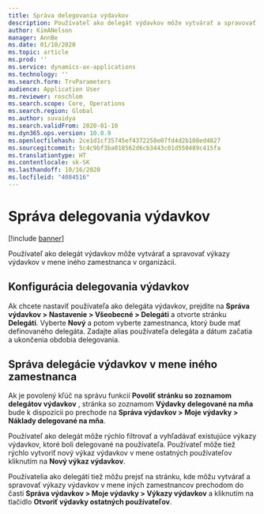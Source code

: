 ```yaml
---
title: Správa delegovania výdavkov
description: Používateľ ako delegát výdavkov môže vytvárať a spravovať výkazy výdavkov v mene iného zamestnanca v organizácii.
author: KimANelson
manager: AnnBe
ms.date: 01/10/2020
ms.topic: article
ms.prod: ''
ms.service: dynamics-ax-applications
ms.technology: ''
ms.search.form: TrvParameters
audience: Application User
ms.reviewer: roschlom
ms.search.scope: Core, Operations
ms.search.region: Global
ms.author: suvaidya
ms.search.validFrom: 2020-01-10
ms.dyn365.ops.version: 10.0.9
ms.openlocfilehash: 2ce1d1cf35745ef4372258e07fd4d2b108ed4827
ms.sourcegitcommit: 5c4c9bf3ba018562d6cb3443c01d550489c415fa
ms.translationtype: HT
ms.contentlocale: sk-SK
ms.lasthandoff: 10/16/2020
ms.locfileid: "4084516"
---
```

# <a name="manage-expense-delegation"></a>Správa delegovania výdavkov

[!include [banner](../includes/banner.md)]

Používateľ ako delegát výdavkov môže vytvárať a spravovať výkazy výdavkov v mene iného zamestnanca v organizácii.

## <a name="configuring-expense-delegation"></a>Konfigurácia delegovania výdavkov

Ak chcete nastaviť používateľa ako delegáta výdavkov, prejdite na **Správa výdavkov > Nastavenie > Všeobecné > Delegáti** a otvorte stránku **Delegáti**. Vyberte **Nový** a potom vyberte zamestnanca, ktorý bude mať definovaného delegáta. Zadajte alias používateľa delegáta a dátum začatia a ukončenia obdobia delegovania.

## <a name="managing-expense-delegation-on-behalf-of-another-employee"></a>Správa delegácie výdavkov v mene iného zamestnanca

Ak je povolený kľúč na správu funkcií **Povoliť stránku so zoznamom delegátov výdavkov** , stránka so zoznamom **Výdavky delegované na mňa** bude k dispozícii po prechode na **Správa výdavkov > Moje výdavky > Náklady delegované na mňa**.

Používateľ ako delegát môže rýchlo filtrovať a vyhľadávať existujúce výkazy výdavkov, ktoré boli delegované na používateľa. Používateľ môže tiež rýchlo vytvoriť nový výkaz výdavkov v mene ostatných používateľov kliknutím na **Nový výkaz výdavkov**.

Používatelia ako delegáti tiež môžu prejsť na stránku, kde môžu vytvárať a spravovať výkazy výdavkov v mene iných zamestnancov prechodom do časti **Správa výdavkov > Moje výdavky > Výkazy výdavkov** a kliknutím na tlačidlo **Otvoriť výdavky ostatných používateľov**.
